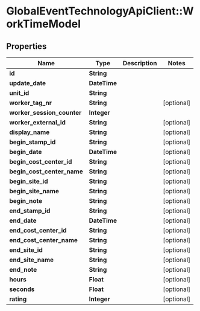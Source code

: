 # GlobalEventTechnologyApiClient::WorkTimeModel

## Properties
Name | Type | Description | Notes
------------ | ------------- | ------------- | -------------
**id** | **String** |  | 
**update_date** | **DateTime** |  | 
**unit_id** | **String** |  | 
**worker_tag_nr** | **String** |  | [optional] 
**worker_session_counter** | **Integer** |  | 
**worker_external_id** | **String** |  | [optional] 
**display_name** | **String** |  | [optional] 
**begin_stamp_id** | **String** |  | [optional] 
**begin_date** | **DateTime** |  | [optional] 
**begin_cost_center_id** | **String** |  | [optional] 
**begin_cost_center_name** | **String** |  | [optional] 
**begin_site_id** | **String** |  | [optional] 
**begin_site_name** | **String** |  | [optional] 
**begin_note** | **String** |  | [optional] 
**end_stamp_id** | **String** |  | [optional] 
**end_date** | **DateTime** |  | [optional] 
**end_cost_center_id** | **String** |  | [optional] 
**end_cost_center_name** | **String** |  | [optional] 
**end_site_id** | **String** |  | [optional] 
**end_site_name** | **String** |  | [optional] 
**end_note** | **String** |  | [optional] 
**hours** | **Float** |  | [optional] 
**seconds** | **Float** |  | [optional] 
**rating** | **Integer** |  | [optional] 

